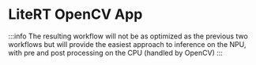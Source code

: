 # LiteRT OpenCV App

:::info
The resulting workflow will not be as optimized as the previous two workflows but will provide the easiest approach to inference on the NPU, with pre and post processing on the CPU (handled by OpenCV)
:::

